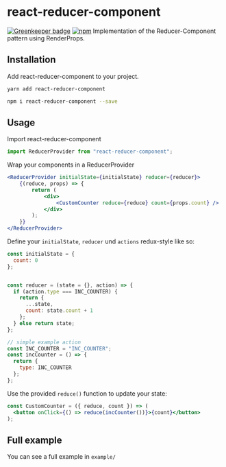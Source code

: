react-reducer-component
=======================

[![Greenkeeper badge](https://badges.greenkeeper.io/tiammosito/react-reducer-component.svg)](https://greenkeeper.io/)
[![npm](https://img.shields.io/npm/v/react-reducer-component.svg)](https://npm.im/react-reducer-component)
Implementation of the Reducer-Component pattern using RenderProps.

## Installation
Add react-reducer-component to your project.
```bash
yarn add react-reducer-component
```
```bash
npm i react-reducer-component --save
```

## Usage
Import react-reducer-component
```js
import ReducerProvider from "react-reducer-component";
```
Wrap your components in a ReducerProvider
```jsx
<ReducerProvider initialState={initialState} reducer={reducer}>
	{(reduce, props) => {
		return (
			<div>
				<CustomCounter reduce={reduce} count={props.count} />
			</div>
		);
	}}
</ReducerProvider>
```

Define your `initialState`, `reducer` und `actions` redux-style like so:

```jsx
const initialState = {
  count: 0
};


const reducer = (state = {}, action) => {
  if (action.type === INC_COUNTER) {
    return {
      ...state,
      count: state.count + 1
    };
  } else return state;
};

// simple example action
const INC_COUNTER = "INC_COUNTER";
const incCounter = () => {
  return {
    type: INC_COUNTER
  };
};
```

Use the provided `reduce()` function to update your state:
```jsx
const CustomCounter = ({ reduce, count }) => (
  <button onClick={() => reduce(incCounter())}>{count}</button>
);
```
## Full example
You can see a full example in `example/`